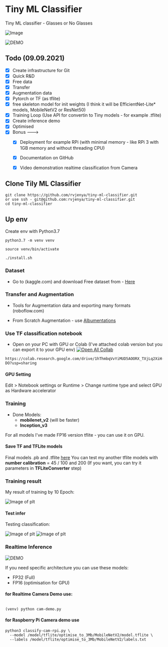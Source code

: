 # Tiny ML Classifier
Tiny ML classifier - Glasses or No Glasses

![Image](https://github.com/rvjenya/tiny-ml-classifier/blob/main/doc/all_02.png)

![DEMO](https://github.com/rvjenya/tiny-ml-classifier/blob/main/doc/infer-test.png)

## Todo (09.09.2021)

- [x] Create infrastructure for Git
- [x] Quick R&D
- [x] Free data
- [x] Transfer
- [x] Augmentation data
- [x] Pytorch or TF (as tflite)
- [x] free skeleton model for init weights (I think it will be EfficientNet-Lite* models, MobileNetV2 or ResNet50) 
- [x] Training Loop (Use API for convertin to Tiny models - for example .tflite)
- [x] Create inference demo
- [x] Optimised
- [x] Bonus ---> 
  - [x] Deployment for example RPi (with minimal memory - like RPi 3 with 1GB memory and without threading CPU)  
  - [x] Documentation on GitHub
  - [x] Video demonstration realtime classification from Camera


## Clone Tily ML Classifier
```
git clone https://github.com/rvjenya/tiny-ml-classifier.git
or use ssh - git@github.com:rvjenya/tiny-ml-classifier.git
cd tiny-ml-classifier
```

## Up env

Create env with Python3.7

```
python3.7 -m venv venv

source venv/bin/activate

```

```
./install.sh

```


### Dataset

- Go to (kaggle.com) and download Free dataset from -
[Here](https://www.kaggle.com/jorgebuenoperez/datacleaningglassesnoglasses)


### Transfer and Augmentation

- Tools for Augmentation data and exporting many formats (roboflow.com)

- From Scratch Augmentation - use [Albumentations](https://albumentations.ai/docs/)

### Use TF classification notebook

- Open on your PC with GPU or Colab (I've attached colab version but you can export it to your GPU env)
[![Open All Collab](https://colab.research.google.com/assets/colab-badge.svg)](https://colab.research.google.com/drive/1hThmbqVvYiMUD5AOORX_TXjLq2XiH-DO?usp=sharing)

```
https://colab.research.google.com/drive/1hThmbqVvYiMUD5AOORX_TXjLq2XiH-DO?usp=sharing

```
#### GPU Setting
Edit > Notebook settings or Runtime > Change runtime type and select GPU as Hardware accelerator

### Training

- Done Models:
  - **mobilenet_v2** (will be faster)
  - **Inception_v3**

For all models I've made FP16 version tflite - you can use it on GPU.

#### Save TF and TFLite models

Final models .pb and .tflite [here](https://github.com/rvjenya/tiny-ml-classifier/tree/main/model)
You can test my another tflite models with **number calibration** = 45 / 100 and 200 (If you want, you can try it parameters in **TFLiteConverter** step)

### Training result

My result of training by 10 Epoch:

![Image of plt](https://github.com/rvjenya/tiny-ml-classifier/blob/main/doc/rvjenya-doc-git-00001.png)

#### Test infer

Testing classification:

![Image of plt](https://github.com/rvjenya/tiny-ml-classifier/blob/main/doc/rvjenya-doc-git-00000.png)
![Image of plt](https://github.com/rvjenya/tiny-ml-classifier/blob/main/doc/rvjenya-doc-git-00002.png)


### Realtime Inference

![DEMO](https://github.com/rvjenya/tiny-ml-classifier/blob/main/doc/infer-test.png)

If you need specific architecture you can use these models:

- FP32 (Full)
- FP16 (optimisation for GPU)

#### for Realtime Camera Demo use: 

```

(venv) python cam-demo.py

```


#### for Raspberry Pi Camera demo use
```
python3 classify-cam-rpi.py \
  --model /model/tflite/optimise_to_3Mb/MobileNetV2/model.tflite \
  --labels /model/tflite/optimise_to_3Mb/MobileNetV2/labels.txt

```
